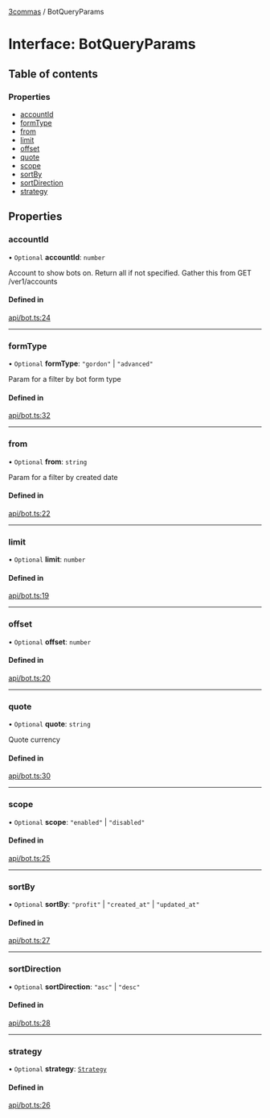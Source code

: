 [3commas](../README.md) / BotQueryParams

# Interface: BotQueryParams

## Table of contents

### Properties

- [accountId](BotQueryParams.md#accountid)
- [formType](BotQueryParams.md#formtype)
- [from](BotQueryParams.md#from)
- [limit](BotQueryParams.md#limit)
- [offset](BotQueryParams.md#offset)
- [quote](BotQueryParams.md#quote)
- [scope](BotQueryParams.md#scope)
- [sortBy](BotQueryParams.md#sortby)
- [sortDirection](BotQueryParams.md#sortdirection)
- [strategy](BotQueryParams.md#strategy)

## Properties

### accountId

• `Optional` **accountId**: `number`

Account to show bots on. Return all if not specified. Gather this from GET /ver1/accounts

#### Defined in

[api/bot.ts:24](https://github.com/ozum/3commas/blob/b88be19/src/api/bot.ts#L24)

---

### formType

• `Optional` **formType**: `"gordon"` \| `"advanced"`

Param for a filter by bot form type

#### Defined in

[api/bot.ts:32](https://github.com/ozum/3commas/blob/b88be19/src/api/bot.ts#L32)

---

### from

• `Optional` **from**: `string`

Param for a filter by created date

#### Defined in

[api/bot.ts:22](https://github.com/ozum/3commas/blob/b88be19/src/api/bot.ts#L22)

---

### limit

• `Optional` **limit**: `number`

#### Defined in

[api/bot.ts:19](https://github.com/ozum/3commas/blob/b88be19/src/api/bot.ts#L19)

---

### offset

• `Optional` **offset**: `number`

#### Defined in

[api/bot.ts:20](https://github.com/ozum/3commas/blob/b88be19/src/api/bot.ts#L20)

---

### quote

• `Optional` **quote**: `string`

Quote currency

#### Defined in

[api/bot.ts:30](https://github.com/ozum/3commas/blob/b88be19/src/api/bot.ts#L30)

---

### scope

• `Optional` **scope**: `"enabled"` \| `"disabled"`

#### Defined in

[api/bot.ts:25](https://github.com/ozum/3commas/blob/b88be19/src/api/bot.ts#L25)

---

### sortBy

• `Optional` **sortBy**: `"profit"` \| `"created_at"` \| `"updated_at"`

#### Defined in

[api/bot.ts:27](https://github.com/ozum/3commas/blob/b88be19/src/api/bot.ts#L27)

---

### sortDirection

• `Optional` **sortDirection**: `"asc"` \| `"desc"`

#### Defined in

[api/bot.ts:28](https://github.com/ozum/3commas/blob/b88be19/src/api/bot.ts#L28)

---

### strategy

• `Optional` **strategy**: [`Strategy`](../README.md#strategy)

#### Defined in

[api/bot.ts:26](https://github.com/ozum/3commas/blob/b88be19/src/api/bot.ts#L26)
